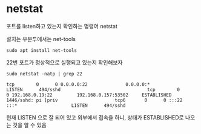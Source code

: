 # netstat

포트를 listen하고 있는지 확인하는 명령어 netstat

설치는 
우분투에서는 net-tools 
```
sudo apt install net-tools
```


22번 포트가 정상적으로 실행되고 있는지 확인해보자
```
sudo netstat -natp | grep 22
```

```
tcp        0      0 0.0.0.0:22              0.0.0.0:*               LISTEN      494/sshd                                tcp        0      0 192.168.0.19:22         192.168.0.157:53502     ESTABLISHED 1446/sshd: pi [priv                     tcp6       0      0 :::22                   :::*                    LISTEN      494/sshd    
```

현재 LISTEN 으로 잘 되어 있고
외부에서 접속을 하니, 상태가 ESTABLISHED로 나오는 것을 알 수 있음
